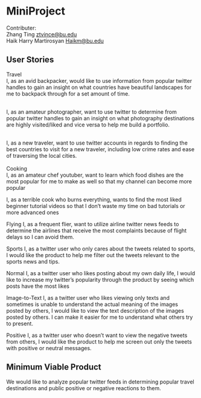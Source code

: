 MiniProject
===

Contributer: <br>
Zhang Ting              ztvince@bu.edu <br>
Haik Harry Martirosyan  Haikm@bu.edu

User Stories
---
Travel
<br>I, as an avid backpacker, would like to use information from popular twitter handles to gain an insight on what countries have beautiful landscapes for me to backpack through for a set amount of time. 

<br>I, as an amateur photographer, want to use twitter to determine from popular twitter handles to gain an insight on what photography destinations are highly visited/liked and vice versa to help me build a portfolio. 

<br>I, as a new traveler, want to use twitter accounts in regards to finding the best countries to visit for a new traveler, including low crime rates and ease of traversing the local cities.
<br>
<br>Cooking
<br>I, as an amateur chef youtuber, want to learn which food dishes are the most popular for me to make as well so that my channel can become more popular

I, as a terrible cook who burns everything, wants to find the most liked beginner tutorial videos so that I don’t waste my time on bad tutorials or more advanced ones

Flying
I, as a frequent flier, want to utilize airline twitter news feeds to determine the airlines that receive the most complaints because of flight delays so I can avoid them.

Sports
I, as a twitter user who only cares about the tweets related to sports, I would like the product to help me filter out the tweets relevant to the sports news and tips.

Normal
I, as a twitter user who likes posting about my own daily life, I would like to increase my twitter’s popularity through the product by seeing which posts have the most likes

Image-to-Text
I, as a twitter user who likes viewing only texts and sometimes is unable to understand the actual meaning of the images posted by others, I would like to view the text description of the images posted by others. I can make it easier for me to understand what others try to present.

Positive
I, as a twitter user who doesn’t want to view the negative tweets from others, I would like the product to help me screen out only the tweets with positive or neutral messages.


Minimum Viable Product
---
We would like to analyze popular twitter feeds in determining popular travel destinations and public positive or negative reactions to them. 
